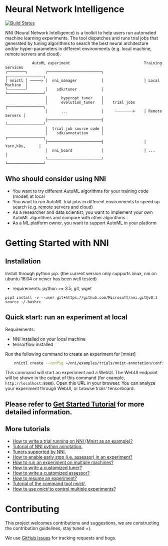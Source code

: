 # Neural Network Intelligence

[![Build Status](https://travis-ci.org/Microsoft/nni.svg?branch=master)](https://travis-ci.org/Microsoft/nni)

NNI (Neural Network Intelligence) is a toolkit to help users run automated machine learning experiments. 
The tool dispatches and runs trial jobs that generated by tuning algorithms to search the best neural architecture and/or hyper-parameters in different environments (e.g. local machine, remote servers and cloud).

```
            AutoML experiment                                 Training Services
┌────────┐        ┌────────────────────────┐                  ┌────────────────┐
│ nnictl │ ─────> │  nni_manager           │                  │ Local Machine  │
└────────┘        │    sdk/tuner           │                  └────────────────┘
                  │      hyperopt_tuner    │
                  │      evolution_tuner   │    trial jobs    ┌────────────────┐
                  │      ...               │     ────────>    │ Remote Servers │          
                  ├────────────────────────┤                  └────────────────┘
                  │  trial job source code │                  
                  │    sdk/annotation      │                  ┌────────────────┐
                  ├────────────────────────┤                  │ Yarn,K8s,      │
                  │  nni_board             │                  │ ...            │
                  └────────────────────────┘                  └────────────────┘
```
## **Who should consider using NNI**
* You want to try different AutoML algorithms for your training code (model) at local
* You want to run AutoML trial jobs in different environments to speed up search (e.g. remote servers and cloud)
* As a researcher and data scientist, you want to implement your own AutoML algorithms and compare with other algorithms
* As a ML platform owner, you want to support AutoML in your platform

# Getting Started with NNI

## **Installation**
Install through python pip. (the current version only supports linux, nni on ubuntu 16.04 or newer has been well tested)
* requirements: python >= 3.5, git, wget
```
pip3 install -v --user git+https://github.com/Microsoft/nni.git@v0.1
source ~/.bashrc
```


## **Quick start: run an experiment at local**
Requirements:
* NNI installed on your local machine
* tensorflow installed

Run the following command to create an experiment for [mnist]
```bash
    nnictl create --config ~/nni/examples/trials/mnist-annotation/config.yml
```
This command will start an experiment and a WebUI. The WebUI endpoint will be shown in the output of this command (for example, `http://localhost:8080`). Open this URL in your browser. You can analyze your experiment through WebUI, or browse trials' tensorboard. 

## **Please refer to [Get Started Tutorial](docs/GetStarted.md) for more detailed information.**
## More tutorials
* [How to write a trial running on NNI (Mnist as an example)?](docs/WriteYourTrial.md)
* [Tutorial of NNI python annotation.](tools/nni_annotation/README.md)
* [Tuners supported by NNI.](src/sdk/pynni/nni/README.md)
* [How to enable early stop (i.e. assessor) in an experiment?](docs/EnableAssessor.md)
* [How to run an experiment on multiple machines?](docs/RemoteMachineMode.md)
* [How to write a customized tuner?](docs/CustomizedTuner.md)
* [How to write a customized assessor?](examples/assessors/README.md)
* [How to resume an experiment?](docs/NNICTLDOC.md)
* [Tutorial of the command tool *nnictl*.](docs/NNICTLDOC.md)
* [How to use *nnictl* to control multiple experiments?]()

# Contributing
This project welcomes contributions and suggestions, we are constructing the contribution guidelines, stay tuned =).

We use [GitHub issues](https://github.com/Microsoft/nni/issues) for tracking requests and bugs.


